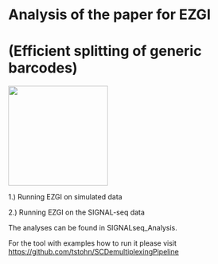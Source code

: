 # Analysis of the paper for EZGI 
# (Efficient splitting of generic barcodes)

<img src=https://github.com/tstohn/Analysis-EZGI/blob/master/docs/media/EZGI_ANALYSIS.png width="200" />

1.) Running EZGI on simulated data

2.) Running EZGI on the SIGNAL-seq data

The analyses can be found in SIGNALseq_Analysis.



For the tool with examples how to run it please visit https://github.com/tstohn/SCDemultiplexingPipeline

